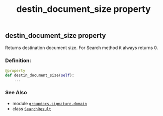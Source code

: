 ﻿---
title: destin_document_size property
second_title: GroupDocs.Signature for Python via .NET API References
description: 
type: docs
url: /python-net/groupdocs.signature.domain/searchresult/destin_document_size/
is_root: false
weight: 30
---

## destin_document_size property


Returns destination document size. For Search method it always returns 0.
### Definition:
```python
@property
def destin_document_size(self):
    ...
```

### See Also
* module [`groupdocs.signature.domain`](../../)
* class [`SearchResult`](/signature/python-net/groupdocs.signature.domain/searchresult)

